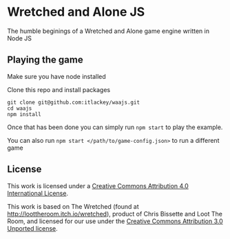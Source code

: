 # Wretched and Alone JS

The humble beginings of a Wretched and Alone game engine written in Node JS

## Playing the game

Make sure you have node installed

Clone this repo and install packages

```
git clone git@github.com:itlackey/waajs.git
cd waajs
npm install
```
Once that has been done you can simply run `npm start` to play the example.

You can also run `npm start </path/to/game-config.json>` to run a different game


## License 

This work is licensed under a [Creative Commons Attribution 4.0 International License](http://creativecommons.org/licenses/by/4.0/).

This work is based on The Wretched (found at http://loottheroom.itch.io/wretched), product of Chris Bissette and Loot The Room, and licensed for our use under the [Creative Commons Attribution 3.0 Unported license](http://creativecommons.org/licenses/by/3.0/).